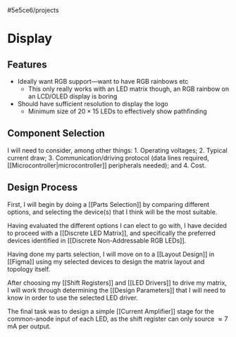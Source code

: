 #5e5ce6/projects 

# Display

## Features

- Ideally want RGB support—want to have RGB rainbows etc
	- This only really works with an LED matrix though, an RGB rainbow on an LCD/OLED display is boring
- Should have sufficient resolution to display the logo
	- Minimum size of $20\times15$ LEDs to effectively show pathfinding
 
## Component Selection

I will need to consider, among other things:
	1. Operating voltages;
	2. Typical current draw;
	3. Communication/driving protocol (data lines required, [[Microcontroller|microcontroller]] peripherals needed); and
	4. Cost.
 
## Design Process

First, I will begin by doing a [[Parts Selection]] by comparing different options, and selecting the device(s) that I think will be the most suitable.

Having evaluated the different options I can elect to go with, I have decided to proceed with a [[Discrete LED Matrix]], and specifically the preferred devices identified in [[Discrete Non-Addressable RGB LEDs]].

Having done my parts selection, I will move on to a [[Layout Design]] in [[Figma]] using my selected devices to design the matrix layout and topology itself.

After choosing my [[Shift Registers]] and [[LED Drivers]] to drive my matrix, I will work through determining the [[Design Parameters]] that I will need to know in order to use the selected LED driver.

The final task was to design a simple [[Current Amplifier]] stage for the common-anode input of each LED, as the shift register can only source $\approx 7\,\text{mA}$ per output.
